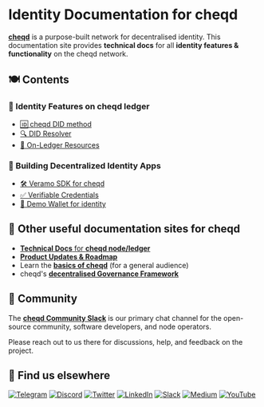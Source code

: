 # Identity Documentation for cheqd

**[cheqd](https://learn.cheqd.io)** is a purpose-built network for decentralised identity. This documentation site provides **technical docs** for all **identity features & functionality** on the cheqd network.

## 🍽 Contents

### 💫 Identity Features on cheqd ledger

* [🆔 cheqd DID method](decentralized-identifiers/README.md)
* [🔍 DID Resolver](did-resolver/README.md)
* [💾 On-Ledger Resources](resources/README.md)

### 🛂 Building Decentralized Identity Apps

* [🛠 Veramo SDK for cheqd](veramo-sdk-for-cheqd/README.md)
* [✅ Verifiable Credentials](verifiable-credentials/README.md)
* [👜 Demo Wallet for identity](verifiable-credentials/wallet.md)

## 📖 Other useful documentation sites for cheqd

* [**Technical Docs** for **cheqd node/ledger**](https://docs.cheqd.io/node)
* [**Product Updates & Roadmap**](https://product.cheqd.io)
* Learn the [**basics of cheqd**](https://learn.cheqd.io) (for a general audience)
* cheqd's [**decentralised Governance Framework**](https://gov.cheqd.io)

## 💬 Community

The [**cheqd Community Slack**](http://cheqd.link/join-cheqd-slack) is our primary chat channel for the open-source community, software developers, and node operators.

Please reach out to us there for discussions, help, and feedback on the project.

## 🙋 Find us elsewhere

[![Telegram](https://img.shields.io/badge/Telegram-2CA5E0?style=for-the-badge\&logo=telegram\&logoColor=white)](https://t.me/cheqd) [![Discord](https://img.shields.io/badge/Discord-7289DA?style=for-the-badge\&logo=discord\&logoColor=white)](http://cheqd.link/discord-github) [![Twitter](https://img.shields.io/badge/Twitter-1DA1F2?style=for-the-badge\&logo=twitter\&logoColor=white)](https://twitter.com/intent/follow?screen\_name=cheqd\_io) [![LinkedIn](https://img.shields.io/badge/LinkedIn-0077B5?style=for-the-badge\&logo=linkedin\&logoColor=white)](http://cheqd.link/linkedin) [![Slack](https://img.shields.io/badge/Slack-4A154B?style=for-the-badge\&logo=slack\&logoColor=white)](http://cheqd.link/join-cheqd-slack) [![Medium](https://img.shields.io/badge/Medium-12100E?style=for-the-badge\&logo=medium\&logoColor=white)](https://blog.cheqd.io) [![YouTube](https://img.shields.io/badge/YouTube-FF0000?style=for-the-badge\&logo=youtube\&logoColor=white)](https://www.youtube.com/channel/UCBUGvvH6t3BAYo5u41hJPzw/)

